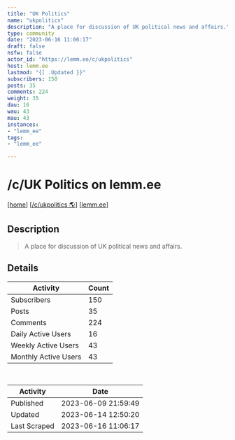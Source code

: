 ```yaml
---
title: "UK Politics" 
name: "ukpolitics"
description: "A place for discussion of UK political news and affairs."
type: community
date: "2023-06-16 11:06:17"
draft: false
nsfw: false
actor_id: "https://lemm.ee/c/ukpolitics"
host: lemm.ee
lastmod: "{[ .Updated }}"
subscribers: 150
posts: 35
comments: 224
weight: 35
dau: 16
wau: 43
mau: 43
instances:
- "lemm_ee"
tags: 
- "lemm_ee"

---
```


# /c/UK Politics on lemm.ee

[[home](/)]
[[/c/ukpolitics 🌎](https://lemm.ee/c/ukpolitics)]
[[lemm.ee](/instances/lemm_ee)]


## Description 

<blockquote class="description">
A place for discussion of UK political news and affairs.
</blockquote>


## Details

| Activity | Count  |
|----------------------|---|
| Subscribers          | 150 |
| Posts                | 35  |
| Comments             | 224  |
| Daily Active Users   | 16  |
| Weekly Active Users  | 43  |
| Monthly Active Users | 43  |

<br>

| Activity | Date |
|----------------------|---|
| Published            | 2023-06-09 21:59:49 |
| Updated              | 2023-06-14 12:50:20 |
| Last Scraped         | 2023-06-16 11:06:17 |
